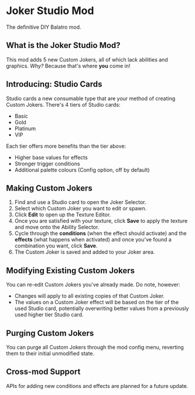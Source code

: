 # Joker Studio Mod
 The definitive DIY Balatro mod.

## What is the Joker Studio Mod?
This mod adds 5 new Custom Jokers, all of which lack abilities and graphics. *Why?* Because that's where **you** come in!

## Introducing: Studio Cards
Studio cards a new consumable type that are your method of creating Custom Jokers.
There's 4 tiers of Studio cards:
- Basic
- Gold
- Platinum
- VIP

Each tier offers more benefits than the tier above:
- Higher base values for effects
- Stronger trigger conditions
- Additional palette colours (Config option, off by default)

## Making Custom Jokers
1. Find and use a Studio card to open the Joker Selector.
2. Select which Custom Joker you want to edit or spawn.
3. Click **Edit** to open up the Texture Editor.
4. Once you are satisfied with your texture, click **Save** to apply the texture and move onto the Ability Selector.
5. Cycle through the **conditions** (when the effect should activate) and the **effects** (what happens when activated) and once you've found a combination you want, click **Save**.
6. The Custom Joker is saved and added to your Joker area.

## Modifying Existing Custom Jokers
You can re-edit Custom Jokers you've already made. Do note, however:
- Changes will apply to all existing copies of that Custom Joker.
- The values on a Custom Joker effect will be based on the tier of the used Studio card, potentially overwriting better values from a previously used higher tier Studio card.

## Purging Custom Jokers
You can purge all Custom Jokers through the mod config menu, reverting them to their initial unmodified state.

## Cross-mod Support
APIs for adding new conditions and effects are planned for a future update.
